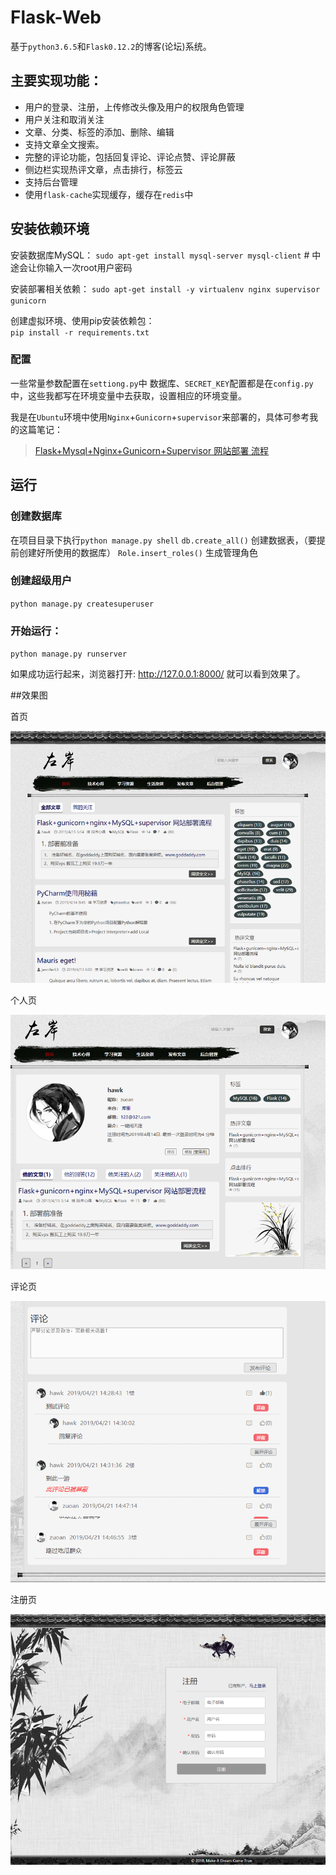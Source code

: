 # Flask-Web

基于`python3.6.5`和`Flask0.12.2`的博客(论坛)系统。   

## 主要实现功能：
- 用户的登录、注册，上传修改头像及用户的权限角色管理
- 用户关注和取消关注
- 文章、分类、标签的添加、删除、编辑
- 支持文章全文搜索。
- 完整的评论功能，包括回复评论、评论点赞、评论屏蔽
- 侧边栏实现热评文章，点击排行，标签云
- 支持后台管理
- 使用`flask-cache`实现缓存，缓存在`redis`中
## 安装依赖环境
安装数据库MySQL：
`sudo apt-get install mysql-server mysql-client` # 中途会让你输入一次root用户密码

安装部署相关依赖：
`sudo apt-get install -y virtualenv nginx supervisor gunicorn`

创建虚拟环境、使用pip安装依赖包：  
`pip install -r requirements.txt`

### 配置
一些常量参数配置在`settiong.py`中
数据库、`SECRET_KEY`配置都是在`config.py`中，这些我都写在环境变量中去获取，设置相应的环境变量。

我是在`Ubuntu`环境中使用`Nginx`+`Gunicorn`+`supervisor`来部署的，具体可参考我的这篇笔记：

>[Flask+Mysql+Nginx+Gunicorn+Supervisor 网站部署 流程](http://note.youdao.com/noteshare?id=&sub=B0F74E8E77D94B93AE37A37E3E9F3A32)


## 运行

### 创建数据库
在项目目录下执行`python manage.py shell`
`db.create_all()` 创建数据表，（要提前创建好所使用的数据库）
`Role.insert_roles()` 生成管理角色

### 创建超级用户
`python manage.py createsuperuser`

### 开始运行：
`python manage.py runserver`

 如果成功运行起来，浏览器打开: http://127.0.0.1:8000/  就可以看到效果了。

##效果图

首页

![](./demo_img/首页.png)

个人页

![](./demo_img/个人主页.png)

评论页

![](./demo_img/评论功能.png)

注册页

![](./demo_img/登录页.png)